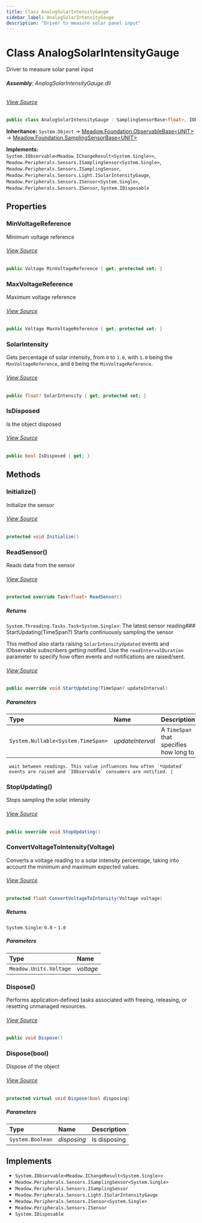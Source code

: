 ```yaml
---
title: Class AnalogSolarIntensityGauge
sidebar_label: AnalogSolarIntensityGauge
description: "Driver to measure solar panel input"
---
```

# Class AnalogSolarIntensityGauge
Driver to measure solar panel input

###### **Assembly**: AnalogSolarIntensityGauge.dll
###### [View Source](https://github.com/WildernessLabs/Meadow.Foundation.git/blob/develop/Source/Meadow.Foundation.Peripherals/Sensors.Light.AnalogSolarIntensityGauge/Driver/AnalogSolarIntensityGauge.cs#L13)
```csharp title="Declaration"
public class AnalogSolarIntensityGauge : SamplingSensorBase<float>, IObservable<IChangeResult<float>>, ISamplingSensor<float>, ISamplingSensor, ISolarIntensityGauge, ISensor<float>, ISensor, IDisposable
```
**Inheritance:** `System.Object` -> [Meadow.Foundation.ObservableBase&lt;UNIT&gt;](../Meadow.Foundation/ObservableBase`UNIT`) -> [Meadow.Foundation.SamplingSensorBase&lt;UNIT&gt;](../Meadow.Foundation/SamplingSensorBase`UNIT`)

**Implements:**  
`System.IObservable<Meadow.IChangeResult<System.Single>>`, `Meadow.Peripherals.Sensors.ISamplingSensor<System.Single>`, `Meadow.Peripherals.Sensors.ISamplingSensor`, `Meadow.Peripherals.Sensors.Light.ISolarIntensityGauge`, `Meadow.Peripherals.Sensors.ISensor<System.Single>`, `Meadow.Peripherals.Sensors.ISensor`, `System.IDisposable`

## Properties
### MinVoltageReference
Minimum voltage reference
###### [View Source](https://github.com/WildernessLabs/Meadow.Foundation.git/blob/develop/Source/Meadow.Foundation.Peripherals/Sensors.Light.AnalogSolarIntensityGauge/Driver/AnalogSolarIntensityGauge.cs#L20)
```csharp title="Declaration"
public Voltage MinVoltageReference { get; protected set; }
```
### MaxVoltageReference
Maximum voltage reference
###### [View Source](https://github.com/WildernessLabs/Meadow.Foundation.git/blob/develop/Source/Meadow.Foundation.Peripherals/Sensors.Light.AnalogSolarIntensityGauge/Driver/AnalogSolarIntensityGauge.cs#L25)
```csharp title="Declaration"
public Voltage MaxVoltageReference { get; protected set; }
```
### SolarIntensity
Gets percentage of solar intensity, from `0` to `1.0`, with `1.0` being
the `MaxVoltageReference`, and `0` being the `MinVoltageReference`.
###### [View Source](https://github.com/WildernessLabs/Meadow.Foundation.git/blob/develop/Source/Meadow.Foundation.Peripherals/Sensors.Light.AnalogSolarIntensityGauge/Driver/AnalogSolarIntensityGauge.cs#L31)
```csharp title="Declaration"
public float? SolarIntensity { get; protected set; }
```
### IsDisposed
Is the object disposed
###### [View Source](https://github.com/WildernessLabs/Meadow.Foundation.git/blob/develop/Source/Meadow.Foundation.Peripherals/Sensors.Light.AnalogSolarIntensityGauge/Driver/AnalogSolarIntensityGauge.cs#L36)
```csharp title="Declaration"
public bool IsDisposed { get; }
```
## Methods
### Initialize()
Initialize the sensor
###### [View Source](https://github.com/WildernessLabs/Meadow.Foundation.git/blob/develop/Source/Meadow.Foundation.Peripherals/Sensors.Light.AnalogSolarIntensityGauge/Driver/AnalogSolarIntensityGauge.cs#L92)
```csharp title="Declaration"
protected void Initialize()
```
### ReadSensor()
Reads data from the sensor
###### [View Source](https://github.com/WildernessLabs/Meadow.Foundation.git/blob/develop/Source/Meadow.Foundation.Peripherals/Sensors.Light.AnalogSolarIntensityGauge/Driver/AnalogSolarIntensityGauge.cs#L113)
```csharp title="Declaration"
protected override Task<float> ReadSensor()
```

##### Returns

`System.Threading.Tasks.Task<System.Single>`: The latest sensor reading### StartUpdating(TimeSpan?)
Starts continuously sampling the sensor

This method also starts raising `SolarIntensityUpdated` events and IObservable
subscribers getting notified. Use the `readIntervalDuration` parameter
to specify how often events and notifications are raised/sent.
###### [View Source](https://github.com/WildernessLabs/Meadow.Foundation.git/blob/develop/Source/Meadow.Foundation.Peripherals/Sensors.Light.AnalogSolarIntensityGauge/Driver/AnalogSolarIntensityGauge.cs#L135)
```csharp title="Declaration"
public override void StartUpdating(TimeSpan? updateInterval)
```

##### Parameters

| Type | Name | Description |
|:--- |:--- |:--- |
| `System.Nullable<System.TimeSpan>` | *updateInterval* | A `TimeSpan` that specifies how long to
     wait between readings. This value influences how often `*Updated`
     events are raised and `IObservable` consumers are notified. |

### StopUpdating()
Stops sampling the solar intensity
###### [View Source](https://github.com/WildernessLabs/Meadow.Foundation.git/blob/develop/Source/Meadow.Foundation.Peripherals/Sensors.Light.AnalogSolarIntensityGauge/Driver/AnalogSolarIntensityGauge.cs#L143)
```csharp title="Declaration"
public override void StopUpdating()
```
### ConvertVoltageToIntensity(Voltage)
Converts a voltage reading to a solar intensity percentage, taking into
account the minimum and maximum expected values.
###### [View Source](https://github.com/WildernessLabs/Meadow.Foundation.git/blob/develop/Source/Meadow.Foundation.Peripherals/Sensors.Light.AnalogSolarIntensityGauge/Driver/AnalogSolarIntensityGauge.cs#L154)
```csharp title="Declaration"
protected float ConvertVoltageToIntensity(Voltage voltage)
```

##### Returns

`System.Single`: `0.0` - `1.0`
##### Parameters

| Type | Name |
|:--- |:--- |
| `Meadow.Units.Voltage` | *voltage* |

### Dispose()
Performs application-defined tasks associated with freeing, releasing, or resetting unmanaged resources.
###### [View Source](https://github.com/WildernessLabs/Meadow.Foundation.git/blob/develop/Source/Meadow.Foundation.Peripherals/Sensors.Light.AnalogSolarIntensityGauge/Driver/AnalogSolarIntensityGauge.cs#L160)
```csharp title="Declaration"
public void Dispose()
```
### Dispose(bool)
Dispose of the object
###### [View Source](https://github.com/WildernessLabs/Meadow.Foundation.git/blob/develop/Source/Meadow.Foundation.Peripherals/Sensors.Light.AnalogSolarIntensityGauge/Driver/AnalogSolarIntensityGauge.cs#L170)
```csharp title="Declaration"
protected virtual void Dispose(bool disposing)
```

##### Parameters

| Type | Name | Description |
|:--- |:--- |:--- |
| `System.Boolean` | *disposing* | Is disposing |


## Implements

* `System.IObservable<Meadow.IChangeResult<System.Single>>`
* `Meadow.Peripherals.Sensors.ISamplingSensor<System.Single>`
* `Meadow.Peripherals.Sensors.ISamplingSensor`
* `Meadow.Peripherals.Sensors.Light.ISolarIntensityGauge`
* `Meadow.Peripherals.Sensors.ISensor<System.Single>`
* `Meadow.Peripherals.Sensors.ISensor`
* `System.IDisposable`
